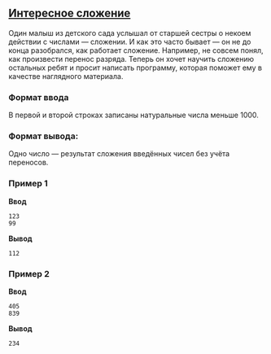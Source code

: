 ## [Интересное сложение](../../../solutions/2.1/21_l.py)

Один малыш из детского сада услышал от старшей сестры о некоем действии с числами — сложении.
И как это часто бывает — он не до конца разобрался, как работает сложение. Например, не совсем понял, как произвести перенос разряда.
Теперь он хочет научить сложению остальных ребят и просит написать программу, которая поможет ему в качестве наглядного материала.

### Формат ввода

В первой и второй строках записаны натуральные числа меньше 1000.

### Формат вывода:

Одно число — результат сложения введённых чисел без учёта переносов.

### Пример 1

__Ввод__
```plaintext
123
99
```

__Вывод__
```plaintext
112
```

### Пример 2

__Ввод__
```plaintext
405
839
```

__Вывод__
```plaintext
234
```